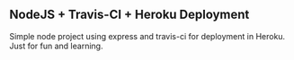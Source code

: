 ## NodeJS + Travis-CI + Heroku Deployment

Simple node project using express and travis-ci for deployment in Heroku.
Just for fun and learning.